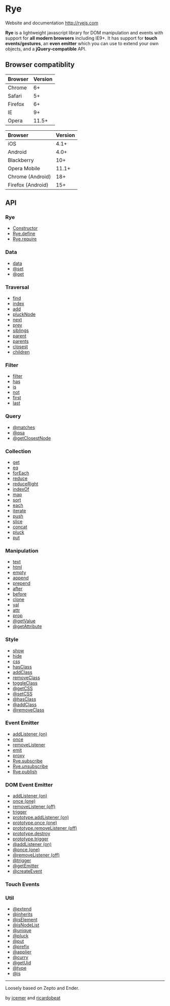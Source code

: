 Rye
===

Website and documentation http://ryejs.com

**Rye** is a lightweight javascript library for DOM manipulation and events with support for **all modern browsers** including IE9+. It has support for **touch events/gestures**, an **even emitter** which you can use to extend your own objects, and a **jQuery-compatible** API.

Browser compatiblity
--------------------

<table>
<thead>
<tr>
<th id="browser" style="text-align:left;"> Browser </th>
<th id="version" style="text-align:left;"> Version </th>
</tr>
</thead>

<tbody>
<tr>
<td style="text-align:left;"> Chrome  </td>
<td style="text-align:left;">6+       </td>
</tr>

<tr>
<td style="text-align:left;"> Safari  </td>
<td style="text-align:left;">5+       </td>
</tr>

<tr>
<td style="text-align:left;"> Firefox </td>
<td style="text-align:left;">6+       </td>
</tr>

<tr>
<td style="text-align:left;"> IE      </td>
<td style="text-align:left;">9+       </td>
</tr>

<tr>
<td style="text-align:left;"> Opera   </td>
<td style="text-align:left;">11.5+    </td>
</tr>

</tbody>
</table>

<table>
<thead>
<tr>
<th id="browser" style="text-align:left;"> Browser           </th>
<th id="version" style="text-align:left;"> Version </th>
</tr>
</thead>

<tbody>
<tr>
<td style="text-align:left;"> iOS               </td>
<td style="text-align:left;"> 4.1+    </td>
</tr>

<tr>
<td style="text-align:left;"> Android           </td>
<td style="text-align:left;"> 4.0+    </td>
</tr>

<tr>
<td style="text-align:left;"> Blackberry        </td>
<td style="text-align:left;"> 10+     </td>
</tr>

<tr>
<td style="text-align:left;"> Opera Mobile      </td>
<td style="text-align:left;"> 11.1+   </td>
</tr>

<tr>
<td style="text-align:left;"> Chrome (Android)  </td>
<td style="text-align:left;"> 18+     </td>
</tr>

<tr>
<td style="text-align:left;"> Firefox (Android) </td>
<td style="text-align:left;"> 15+     </td>
</tr>

</tbody>
</table>

API
---

### Rye
- [Constructor](http://ryejs.com#rye-constructor)
- [Rye.define](http://ryejs.com#rye-ryedefine)
- [Rye.require](http://ryejs.com#rye-ryerequire)
### Data
- [data](http://ryejs.com#data-data)
- [@set](http://ryejs.com#data-@set)
- [@get](http://ryejs.com#data-@get)
### Traversal
- [find](http://ryejs.com#traversal-find)
- [index](http://ryejs.com#traversal-index)
- [add](http://ryejs.com#traversal-add)
- [pluckNode](http://ryejs.com#traversal-plucknode)
- [next](http://ryejs.com#traversal-next)
- [prev](http://ryejs.com#traversal-prev)
- [siblings](http://ryejs.com#traversal-siblings)
- [parent](http://ryejs.com#traversal-parent)
- [parents](http://ryejs.com#traversal-parents)
- [closest](http://ryejs.com#traversal-closest)
- [children](http://ryejs.com#traversal-children)
### Filter
- [filter](http://ryejs.com#filter-filter)
- [has](http://ryejs.com#filter-has)
- [is](http://ryejs.com#filter-is)
- [not](http://ryejs.com#filter-not)
- [first](http://ryejs.com#filter-first)
- [last](http://ryejs.com#filter-last)
### Query
- [@matches](http://ryejs.com#query-@matches)
- [@qsa](http://ryejs.com#query-@qsa)
- [@getClosestNode](http://ryejs.com#query-@getclosestnode)
### Collection
- [get](http://ryejs.com#collection-get)
- [eq](http://ryejs.com#collection-eq)
- [forEach](http://ryejs.com#collection-foreach)
- [reduce](http://ryejs.com#collection-reduce)
- [reduceRight](http://ryejs.com#collection-reduceright)
- [indexOf](http://ryejs.com#collection-indexof)
- [map](http://ryejs.com#collection-map)
- [sort](http://ryejs.com#collection-sort)
- [each](http://ryejs.com#collection-each)
- [iterate](http://ryejs.com#collection-iterate)
- [push](http://ryejs.com#collection-push)
- [slice](http://ryejs.com#collection-slice)
- [concat](http://ryejs.com#collection-concat)
- [pluck](http://ryejs.com#collection-pluck)
- [put](http://ryejs.com#collection-put)
### Manipulation
- [text](http://ryejs.com#manipulation-text)
- [html](http://ryejs.com#manipulation-html)
- [empty](http://ryejs.com#manipulation-empty)
- [append](http://ryejs.com#manipulation-append)
- [prepend](http://ryejs.com#manipulation-prepend)
- [after](http://ryejs.com#manipulation-after)
- [before](http://ryejs.com#manipulation-before)
- [clone](http://ryejs.com#manipulation-clone)
- [val](http://ryejs.com#manipulation-val)
- [attr](http://ryejs.com#manipulation-attr)
- [prop](http://ryejs.com#manipulation-prop)
- [@getValue](http://ryejs.com#manipulation-@getvalue)
- [@getAttribute](http://ryejs.com#manipulation-@getattribute)
### Style
- [show](http://ryejs.com#style-show)
- [hide](http://ryejs.com#style-hide)
- [css](http://ryejs.com#style-css)
- [hasClass](http://ryejs.com#style-hasclass)
- [addClass](http://ryejs.com#style-addclass)
- [removeClass](http://ryejs.com#style-removeclass)
- [toggleClass](http://ryejs.com#style-toggleclass)
- [@getCSS](http://ryejs.com#style-@getcss)
- [@setCSS](http://ryejs.com#style-@setcss)
- [@hasClass](http://ryejs.com#style-@hasclass)
- [@addClass](http://ryejs.com#style-@addclass)
- [@removeClass](http://ryejs.com#style-@removeclass)
### Event Emitter
- [addListener (on)](http://ryejs.com#eventemitter-addlisteneron)
- [once](http://ryejs.com#eventemitter-once)
- [removeListener](http://ryejs.com#eventemitter-removelistener)
- [emit](http://ryejs.com#eventemitter-emit)
- [proxy](http://ryejs.com#eventemitter-proxy)
- [Rye.subscribe](http://ryejs.com#eventemitter-ryesubscribe)
- [Rye.unsubscribe](http://ryejs.com#eventemitter-ryeunsubscribe)
- [Rye.publish](http://ryejs.com#eventemitter-ryepublish)
### DOM Event Emitter
- [addListener (on)](http://ryejs.com#domeventemitter-addlisteneron)
- [once (one)](http://ryejs.com#domeventemitter-onceone)
- [removeListener (off)](http://ryejs.com#domeventemitter-removelisteneroff)
- [trigger](http://ryejs.com#domeventemitter-trigger)
- [prototype.addListener (on)](http://ryejs.com#domeventemitter-prototypeaddlisteneron)
- [prototype.once (one)](http://ryejs.com#domeventemitter-prototypeonceone)
- [prototype.removeListener (off)](http://ryejs.com#domeventemitter-prototyperemovelisteneroff)
- [prototype.destroy](http://ryejs.com#domeventemitter-prototypedestroy)
- [prototype.trigger](http://ryejs.com#domeventemitter-prototypetrigger)
- [@addListener (on)](http://ryejs.com#domeventemitter-@addlisteneron)
- [@once (one)](http://ryejs.com#domeventemitter-@onceone)
- [@removeListener (off)](http://ryejs.com#domeventemitter-@removelisteneroff)
- [@trigger](http://ryejs.com#domeventemitter-@trigger)
- [@getEmitter](http://ryejs.com#domeventemitter-@getemitter)
- [@createEvent](http://ryejs.com#domeventemitter-@createevent)
### Touch Events
### Util
- [@extend](http://ryejs.com#util-@extend)
- [@inherits](http://ryejs.com#util-@inherits)
- [@isElement](http://ryejs.com#util-@iselement)
- [@isNodeList](http://ryejs.com#util-@isnodelist)
- [@unique](http://ryejs.com#util-@unique)
- [@pluck](http://ryejs.com#util-@pluck)
- [@put](http://ryejs.com#util-@put)
- [@prefix](http://ryejs.com#util-@prefix)
- [@applier](http://ryejs.com#util-@applier)
- [@curry](http://ryejs.com#util-@curry)
- [@getUid](http://ryejs.com#util-@getuid)
- [@type](http://ryejs.com#util-@type)
- [@is](http://ryejs.com#util-@is)


<hr>

Loosely based on Zepto and Ender.

by [jcemer](http://github.com/jcemer) and [ricardobeat](http://github.com/ricardobeat)